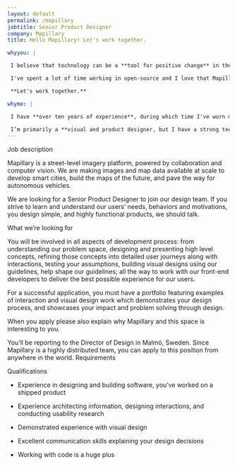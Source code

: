 ```yaml
---
layout: default
permalink: /mapillary
jobtitle: Senior Product Designer
company: Mapillary
title: Hello Mapillary! Let's work together.

whyyou: |

 I believe that technology can be a **tool for positive change** in the world, and I'm passionate about applying the power of technology to solving real problems. As a frequent traveller, I spend a lot of time staring at maps. They're a fascinating way of representing the real world in a visual format, but maps are also incredibly defined by politics, both historically and in the present, and with impending technologies like self-driving vehicles, it becomes more important that we ensure they're as detailed and impartial as possible.

 I've spent a lot of time working in open-source and I love that Mapillary is leveraging the power of community to build its product. I tend toward **transparency and openness** in my work and I'd love to work with a company that shares those values, whilst working toward making the world a fairer and more accessible place.

 **Let's work together.**

whyme: |

 I have **over ten years of experience**, during which time I've worn many different hats, spanning from research and product management, to visual design and branding, to prototyping and interaction design. My experience working remotely means I have great written communication skills, and my experience leading projects means I'm self-driven and good at defining the goals and measurements for success of a project. 

 I’m primarily a **visual and product designer, but I have a strong technical background** and a wide-ranging general knowledge that allows me to approach my work in a holistic way. I often end up coding my own designs, and am comfortable working with **CSS, HTML, JavaScript , and React**. I've done quite a lot of customer interviews and comfortable planning and leading research studies—as well as pulling out actionable recommendations from all that qualitative data! I embrace a data-informed approach to my work but balance this with intuition in the pursuit of the best solution.
---
```



 Job description

Mapillary is a street-level imagery platform, powered by collaboration and computer vision. We are making images and map data available at scale to develop smart cities, build the maps of the future, and pave the way for autonomous vehicles.

 

We are looking for a Senior Product Designer to join our design team. If you strive to learn and understand our users’ needs, behaviors and motivations, you design simple, and highly functional products, we should talk.

 

What we’re looking for

 

You will be involved in all aspects of development process: from understanding our problem space, designing and presenting high level concepts, refining those concepts into detailed user journeys along with interactions, testing your assumptions, building visual designs using our guidelines, help shape our guidelines; all the way to work with our front-end developers to deliver the best possible experience for our users.

 

For a successful application, you must have a portfolio featuring examples of interaction and visual design work which demonstrates your design process, and showcases your impact and problem solving through design.

 

When you apply please also explain why Mapillary and this space is interesting to you.

 

You’ll be reporting to the Director of Design in Malmö, Sweden. Since Mapillary is a highly distributed team, you can apply to this position from anywhere in the world.
Requirements

Qualifications

 

- Experience in designing and building software, you’ve worked on a shipped product

- Experience architecting information, designing interactions, and conducting usability research

- Demonstrated experience with visual design

- Excellent communication skills explaining your design decisions

- Working with code is a huge plus
